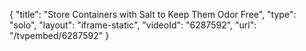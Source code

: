 {
    "title": "Store Containers with Salt to Keep Them Odor Free",
    "type": "solo",
    "layout": "iframe-static",
    "videoId": "6287592",
    "url": "\/tvpembed\/6287592"
}